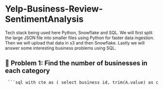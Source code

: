 # Yelp-Business-Review-SentimentAnalysis

Tech stack being used here Python, Snowflake and SQL. We will first split the large JSON file into smaller files using Python for faster data ingestion. Then we will upload that data in s3 and then Snowflake. Lastly we will answer some interesting business problems using SQL.

## 📌 Problem 1: Find the number of businesses in each category

<pre> ```sql with cte as ( select business_id, trim(A.value) as category from tbl_yelp_businesses, lateral split_to_table(categories, ',') A ) select category, count(*) as no_of_business from cte group by 1 order by 2 desc; ``` </pre>
